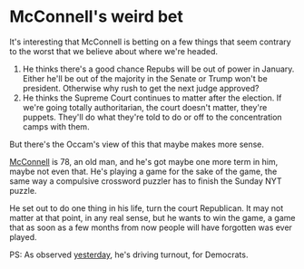 # McConnell's weird bet
It's interesting that McConnell is betting on a few things that seem contrary to the worst that we believe about where we're headed. 
1. He thinks there's a good chance Repubs will be out of power in January. Either he'll be out of the majority in the Senate or Trump won't be president. Otherwise why rush to get the next judge approved? 
2. He thinks the Supreme Court continues to matter after the election. If we're going totally authoritarian, the court doesn't matter, they're puppets. They'll do what they're told to do or off to the concentration camps with them. 

But there's the Occam's view of this that maybe makes more sense. 

<a href="https://en.wikipedia.org/wiki/Mitch_McConnell">McConnell</a> is 78, an old man, and he's got maybe one more term in him, maybe not even that. He's playing a game for the sake of the game, the same way a compulsive crossword puzzler has to finish the Sunday NYT puzzle. 

He set out to do one thing in his life, turn the court Republican. It may not matter at that point, in any real sense, but he wants to win the game, a game that as soon as a few months from now people will have forgotten was ever played. 

PS: As observed <a href="http://scripting.com/2020/09/22/010105.html?title=ourMomentOfPower">yesterday</a>, he's driving turnout, for Democrats. 

